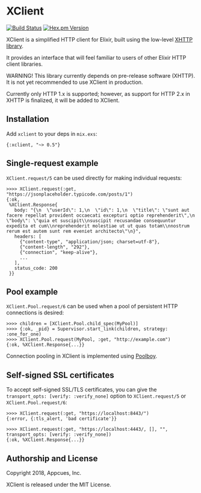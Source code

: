 # XClient

[![Build Status](https://travis-ci.org/appcues/xclient.svg?branch=master)](https://travis-ci.org/appcues/xclient)
[![Hex.pm Version](http://img.shields.io/hexpm/v/xclient.svg?style=flat)](https://hex.pm/packages/xclient)

XClient is a simplified HTTP client for Elixir, built using the
low-level [XHTTP library](https://github.com/ericmj/xhttp).

It provides an interface that will feel familiar to users of other
Elixir HTTP client libraries.

WARNING! This library currently depends on pre-release software (XHTTP).
It is not yet recommended to use XClient in production.

Currently only HTTP 1.x is supported; however, as support for HTTP 2.x
in XHTTP is finalized, it will be added to XClient.

## Installation

Add `xclient` to your deps in `mix.exs`:

    {:xclient, "~> 0.5"}

## Single-request example

`XClient.request/5` can be used directly for making individual
requests:

    >>>> XClient.request(:get, "https://jsonplaceholder.typicode.com/posts/1")
    {:ok,
     %XClient.Response{
       body: "{\n  \"userId\": 1,\n  \"id\": 1,\n  \"title\": \"sunt aut facere repellat provident occaecati excepturi optio reprehenderit\",\n  \"body\": \"quia et suscipit\\nsuscipit recusandae consequuntur expedita et cum\\nreprehenderit molestiae ut ut quas totam\\nnostrum rerum est autem sunt rem eveniet architecto\"\n}",
       headers: [
         {"content-type", "application/json; charset=utf-8"},
         {"content-length", "292"},
         {"connection", "keep-alive"},
         ...
       ],
       status_code: 200
     }}

## Pool example

`XClient.Pool.request/6` can be used when a pool of persistent HTTP
connections is desired:

    >>>> children = [XClient.Pool.child_spec(MyPool)]
    >>>> {:ok, _pid} = Supervisor.start_link(children, strategy: :one_for_one)
    >>>> XClient.Pool.request(MyPool, :get, "http://example.com")
    {:ok, %XClient.Response{...}}

Connection pooling in XClient is implemented using
[Poolboy](https://github.com/devinus/poolboy).

## Self-signed SSL certificates

To accept self-signed SSL/TLS certificates, you can give the
`transport_opts: [verify: :verify_none]` option to `XClient.request/5`
or `XClient.Pool.request/6`:

    >>>> XClient.request(:get, "https://localhost:8443/")
    {:error, {:tls_alert, 'bad certificate'}}

    >>>> XClient.request(:get, "https://localhost:4443/, [], "", transport_opts: [verify: :verify_none])
    {:ok, %XClient.Response{...}}

## Authorship and License

Copyright 2018, Appcues, Inc.

XClient is released under the MIT License.
